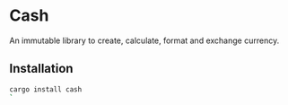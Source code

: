 
# Cash

An immutable library to create, calculate, format and exchange currency.

## Installation

```bash
cargo install cash
`